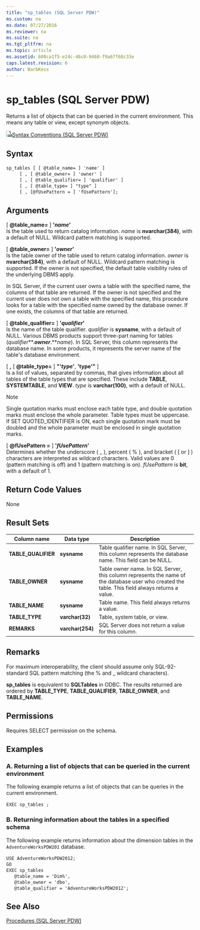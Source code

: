 ```yaml
---
title: "sp_tables (SQL Server PDW)"
ms.custom: na
ms.date: 07/27/2016
ms.reviewer: na
ms.suite: na
ms.tgt_pltfrm: na
ms.topic: article
ms.assetid: 608ca1f5-e24c-46c0-9460-f9a67f68c33e
caps.latest.revision: 6
author: BarbKess
---
```

# sp_tables (SQL Server PDW)
Returns a list of objects that can be queried in the current environment. This means any table or view, except synonym objects.  
  
![Topic link icon](../sqlpdw/media/Topic_Link.gif "Topic_Link")[Syntax Conventions &#40;SQL Server PDW&#41;](../sqlpdw/syntax-conventions-sql-server-pdw.md)  
  
## Syntax  
  
```  
sp_tables [ [ @table_name= ] 'name' ]   
     [ , [ @table_owner= ] 'owner' ]   
     [ , [ @table_qualifier= ] 'qualifier' ]   
     [ , [ @table_type= ] "type" ]   
     [ , [@fUsePattern = ] 'fUsePattern'];  
```  
  
## Arguments  
[ **@table_name=** ] **'***name***'**  
Is the table used to return catalog information. *name* is **nvarchar(384)**, with a default of NULL. Wildcard pattern matching is supported.  
  
[ **@table_owner=** ] **'***owner***'**  
Is the table owner of the table used to return catalog information. *owner* is **nvarchar(384)**, with a default of NULL. Wildcard pattern matching is supported. If the owner is not specified, the default table visibility rules of the underlying DBMS apply.  
  
In SQL Server, if the current user owns a table with the specified name, the columns of that table are returned. If the owner is not specified and the current user does not own a table with the specified name, this procedure looks for a table with the specified name owned by the database owner. If one exists, the columns of that table are returned.  
  
[ **@table_qualifier=** ] **'***qualifier***'**  
Is the name of the table qualifier. *qualifier* is **sysname**, with a default of NULL. Various DBMS products support three-part naming for tables (*qualifier***.***owner***.***name*). In SQL Server, this column represents the database name. In some products, it represents the server name of the table's database environment.  
  
[ **,** [ **@table_type=** ] **"'***type***'**, **'**type**'"** ]  
Is a list of values, separated by commas, that gives information about all tables of the table types that are specified. These include **TABLE**, **SYSTEMTABLE**, and **VIEW**. *type* is **varchar(100)**, with a default of NULL.  
  
> [!NOTE]  
> Single quotation marks must enclose each table type, and double quotation marks must enclose the whole parameter. Table types must be uppercase. If SET QUOTED_IDENTIFIER is ON, each single quotation mark must be doubled and the whole parameter must be enclosed in single quotation marks.  
  
[ **@fUsePattern =** ] **'***fUsePattern***'**  
Determines whether the underscore ( _ ), percent ( % ), and bracket ( [ or ] ) characters are interpreted as wildcard characters. Valid values are 0 (pattern matching is off) and 1 (pattern matching is on). *fUsePattern* is **bit**, with a default of 1.  
  
## Return Code Values  
None  
  
## Result Sets  
  
|Column name|Data type|Description|  
|---------------|-------------|---------------|  
|**TABLE_QUALIFIER**|**sysname**|Table qualifier name. In SQL Server, this column represents the database name. This field can be NULL.|  
|**TABLE_OWNER**|**sysname**|Table owner name. In SQL Server, this column represents the name of the database user who created the table. This field always returns a value.|  
|**TABLE_NAME**|**sysname**|Table name. This field always returns a value.|  
|**TABLE_TYPE**|**varchar(32)**|Table, system table, or view.|  
|**REMARKS**|**varchar(254)**|SQL Server does not return a value for this column.|  
  
## Remarks  
For maximum interoperability, the client should assume only SQL-92-standard SQL pattern matching (the % and _ wildcard characters).  
  
**sp_tables** is equivalent to **SQLTables** in ODBC. The results returned are ordered by **TABLE_TYPE**, **TABLE_QUALIFIER**, **TABLE_OWNER**, and **TABLE_NAME**.  
  
## Permissions  
Requires SELECT permission on the schema.  
  
## Examples  
  
### A. Returning a list of objects that can be queried in the current environment  
The following example returns a list of objects that can be queries in the current environment.  
  
```  
EXEC sp_tables ;  
```  
  
### B. Returning information about the tables in a specified schema  
The following example returns information about the dimension tables in the `AdventureWorksPDW201` database.  
  
```  
USE AdventureWorksPDW2012;  
GO  
EXEC sp_tables   
   @table_name = 'Dim%',  
   @table_owner = 'dbo',  
   @table_qualifier = 'AdventureWorksPDW2012';  
```  
  
## See Also  
[Procedures &#40;SQL Server PDW&#41;](../sqlpdw/procedures-sql-server-pdw.md)  
  
